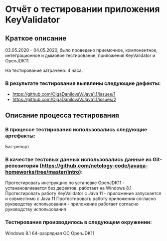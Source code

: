 # Отчёт о тестировании приложения KeyValidator
## Краткое описание
03.05.2020 - 04.05.2020, было проведено приемочное, компонентное, интеграционное и дымовое тестирование, приложения KeyValidator и OpenJDK11.

На тестирование затрачено: 4 часа.

### В результате тестирования выявлены следующие дефекты:

* https://github.com/OlgaDanilovaV/Java1.1/issues/1
* https://github.com/OlgaDanilovaV/Java1.1/issues/2

## Описание процесса тестирования

### В процессе тестирования использовались следующие артефакты:

Баг-репорт

### В качестве тестовых данных использовались данные из Git-репозитория (https://github.com/netology-code/javaqa-homeworks/tree/master/intro):

Протестировать инструкцию по установке OpenJDK11 - устанановливается без дефектов, работает на Windows 8.1
Протестировать работу KeyValidator с Java 11 - приложение запускается и совместимо с Java 11 
Протестировать работу приложения согласно руководству использования - приложение работает согласно руководству использования

### Тестирование производилось в следующем окружении:

Windows 8.1 64-разрядная ОС
OpenJDK11